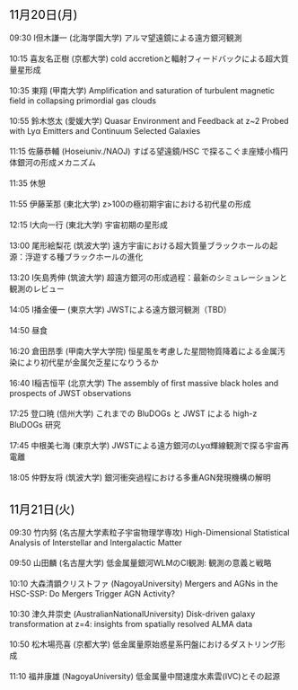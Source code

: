 <span style="font-size: 150%; color: black;">11月20日(月)</span><br><br>
09:30 I但木謙一 (北海学園大学)  アルマ望遠鏡による遠方銀河観測 <br><br>
10:15 喜友名正樹 (京都大学)  cold accretionと輻射フィードバックによる超大質量星形成 <br><br>
10:35 東翔 (甲南大学)  Amplification and saturation of turbulent magnetic field in collapsing primordial gas clouds <br><br>
10:55 鈴木悠太 (愛媛大学)  Quasar Environment and Feedback at z~2 Probed with Lyα Emitters and Continuum Selected Galaxies <br><br>
11:15 佐藤恭輔 (Hoseiuniv./NAOJ)  すばる望遠鏡/HSC で探るこぐま座矮小楕円体銀河の形成メカニズム <br><br>
11:35 休憩<br><br>
11:55 伊藤茉那 (東北大学)  z>100の極初期宇宙における初代星の形成 <br><br>
12:15 I大向一行 (東北大学)  宇宙初期の星形成 <br><br>
13:00 尾形絵梨花 (筑波大学)  遠方宇宙における超大質量ブラックホールの起源：浮遊する種ブラックホールの進化 <br><br>
13:20 I矢島秀伸 (筑波大学)  超遠方銀河の形成過程：最新のシミュレーションと観測のレビュー <br><br>
14:05 I播金優一 (東京大学)  JWSTによる遠方銀河観測（TBD） <br><br>
14:50 昼食<br><br>
16:20 倉田昂季 (甲南大学大学院)  恒星風を考慮した星間物質降着による金属汚染により初代星が金属欠乏星になりうるか <br><br>
16:40 I稲吉恒平 (北京大学)  The assembly of first massive black holes and prospects of JWST observations <br><br>
17:25 登口暁 (信州大学)  これまでの BluDOGs と JWST による high-z BluDOGs 研究 <br><br>
17:45 中根美七海 (東京大学)  JWSTによる遠方銀河のLyα輝線観測で探る宇宙再電離 <br><br>
18:05 仲野友将 (筑波大学)  銀河衝突過程における多重AGN発現機構の解明 <br><br>


<span style="font-size: 150%; color: black;">11月21日(火)</span><br><br>
09:30 竹内努 (名古屋大学素粒子宇宙物理学専攻)  High-Dimensional Statistical Analysis of Interstellar and Intergalactic Matter <br><br>
09:50 山田麟 (名古屋大学)  低金属量銀河WLMのCI観測: 観測の意義と戦略 <br><br>
10:10 大森清顕クリストファ (NagoyaUniversity)  Mergers and AGNs in the HSC-SSP: Do Mergers Trigger AGN Activity? <br><br>
10:30 津久井崇史 (AustralianNationalUniversity)  Disk-driven galaxy transformation at z=4: insights from spatially resolved ALMA data <br><br>
10:50 松木場亮喜 (京都大学)  低金属量原始惑星系円盤におけるダストリング形成 <br><br>
11:10 福井康雄 (NagoyaUniversity)  低金属量中間速度水素雲(IVC)とその起源 <br><br>
